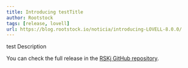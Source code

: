 ```yaml
---
title: Introducing testTitle
author: Rootstock
tags: [release, lovell]
url: https://blog.rootstock.io/noticia/introducing-LOVELL-8.0.0/
---
```


test Description

You can check the full release in the [RSKj GitHub repository](https://github.com/rsksmart/rskj/releases/tag/LOVELL-8.0.0).
